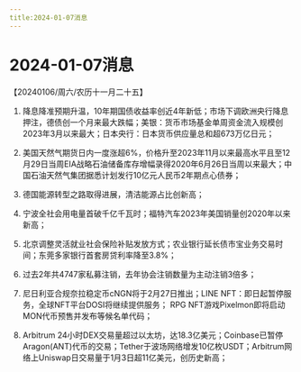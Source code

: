 ```yaml
---
title:2024-01-07消息
---
```

# 2024-01-07消息
【20240106/周六/农历十一月二十五】

1. 降息降准预期升温，10年期国债收益率创近4年新低；市场下调欧洲央行降息押注，德债创一个月来最大跌幅；美银：货币市场基金单周资金流入规模创2023年3月以来最大；日本央行：日本货币供应量总和超673万亿日元；

2. 美国天然气期货日内一度涨超6%，价格升至2023年11月以来最高水平且至12月29日当周EIA战略石油储备库存增幅录得2020年6月26日当周以来最大；中国石油天然气集团据悉计划发行10亿元人民币2年期点心债券；

3. 德国能源转型之路取得进展，清洁能源占比创新高；

4. 宁波全社会用电量首破千亿千瓦时；福特汽车2023年美国销量创2020年以来新高；

5. 北京调整灵活就业社会保险补贴发放方式；农业银行延长债市宝业务交易时间；东莞多家银行首套房贷利率降至3.8%；

6. 过去2年共4747家私募注销，去年协会注销数量为主动注销3倍多；

7. 尼日利亚合规奈拉稳定币cNGN将于2月27日推出；LINE NFT：即日起暂停服务，全球NFT平台DOSI将继续提供服务；
RPG NFT游戏Pixelmon即将启动MON代币预售并发布等候名单代码；

8. Arbitrum 24小时DEX交易量超过以太坊，达18.3亿美元；Coinbase已暂停Aragon(ANT)代币的交易；Tether于波场网络增发10亿枚USDT；Arbitrum网络上Uniswap日交易量于1月3日超11亿美元，创历史新高；